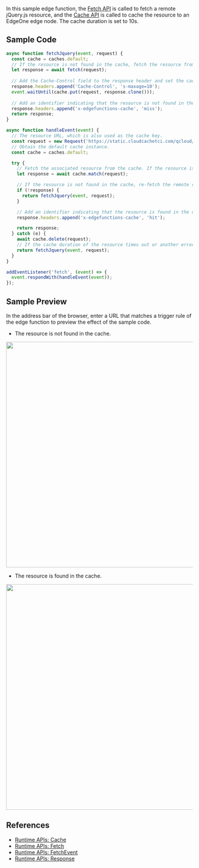 In this sample edge function, the [Fetch API](https://www.tencentcloud.com/document/product/1145/52687) is called to fetch a remote jQuery.js resource, and the [Cache API](https://www.tencentcloud.com/document/product/1145/52684) is called to cache the resource to an EdgeOne edge node. The cache duration is set to 10s.

## Sample Code 

```typescript
async function fetchJquery(event, request) {
  const cache = caches.default;
  // If the resource is not found in the cache, fetch the resource from the origin server and cache the resource.
  let response = await fetch(request);
  
  // Add the Cache-Control field to the response header and set the cache duration to 10s.
  response.headers.append('Cache-Control', 's-maxage=10');
  event.waitUntil(cache.put(request, response.clone()));
  
  // Add an identifier indicating that the resource is not found in the cache to the response header.
  response.headers.append('x-edgefunctions-cache', 'miss');
  return response;
}

async function handleEvent(event) {
  // The resource URL, which is also used as the cache key.
  const request = new Request('https://static.cloudcachetci.com/qcloud/main/scripts/release/common/vendors/jquery-3.2.1.min.js');
  // Obtain the default cache instance.
  const cache = caches.default;

  try {
    // Fetch the associated resource from the cache. If the resource is already cached, the API does not fetch the resource from the origin server, and a 504 error code is returned.
    let response = await cache.match(request);

    // If the resource is not found in the cache, re-fetch the remote resource.
    if (!response) {
      return fetchJquery(event, request);
    }

    // Add an identifier indicating that the resource is found in the cache to the response header.
    response.headers.append('x-edgefunctions-cache', 'hit');

    return response;
  } catch (e) {
    await cache.delete(request);
    // If the cache duration of the resource times out or another error occurs, re-fetch the remote resource.
    return fetchJquery(event, request);
  }
}

addEventListener('fetch', (event) => {
  event.respondWith(handleEvent(event));
});
```

## Sample Preview

In the address bar of the browser, enter a URL that matches a trigger rule of the edge function to preview the effect of the sample code.

- The resource is not found in the cache.

<img src="https://qcloudimg.tencent-cloud.cn/raw/45da06feda14ed3fc64a55959d9fff9e.png" width=609px>

- The resource is found in the cache.

<img src="https://qcloudimg.tencent-cloud.cn/raw/66b0ac34804739b86883612930354eb4.png" width=609px>


## References
- [Runtime APIs: Cache](https://www.tencentcloud.com/document/product/1145/52684)
- [Runtime APIs: Fetch](https://www.tencentcloud.com/document/product/1145/52687)
- [Runtime APIs: FetchEvent](https://www.tencentcloud.com/document/product/1145/52688)
- [Runtime APIs: Response](https://www.tencentcloud.com/document/product/1145/52691)

